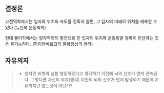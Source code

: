 
## 결정론

고전역학에서는 입자의 위치와 속도를 정확히 알면, 그 입자의 미래의 위치를 예측할 수 있다
(뉴턴의 운동역학)

현대 물리학에서는 양자역학의 발전으로 한 입자의 위치와 운동량을 정확히 판단하는 것은 불가능하다. (하이젠베르크의 불확정성의 원리)

## 자유의지

> - 벤자민 리벳의 실험
> 행동하겠다고 생각하기 이전에 뇌의 신호가 먼저 관측된다.
> 그렇다면 자신의 의지(생각) 이전의 뇌의 신호가 먼저 발생하기 때문에
> 자유의지란 없는것이 아닌가?

